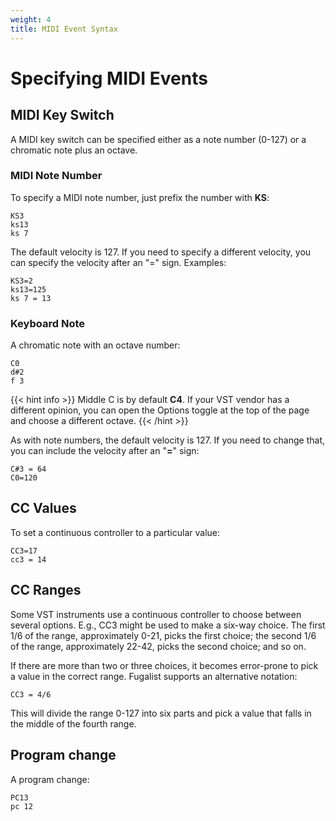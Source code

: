 ```yaml
---
weight: 4
title: MIDI Event Syntax
---
```


# Specifying MIDI Events

## MIDI Key Switch

A MIDI key switch can be specified either as a note number (0-127) or a chromatic note plus an octave.

### MIDI Note Number

To specify a MIDI note number, just prefix the number with **KS**:

    KS3
    ks13
    ks 7

The default velocity is 127. If you need to specify a different velocity, you can specify the velocity 
after an "=" sign. Examples:

    KS3=2
    ks13=125
    ks 7 = 13

### Keyboard Note

A chromatic note with an octave number:

    C0
    d#2
    f 3

{{< hint info >}}
Middle C is by default **C4**. 
If your VST vendor has a different opinion, you can open the Options toggle at the top of the page and choose
a different octave.
{{< /hint >}}

As with note numbers, the default velocity is 127. If you need to change
that, you can include the velocity after an "**=**" sign:

    C#3 = 64
    C0=120

## CC Values

To set a continuous controller to a particular value:

    CC3=17
    cc3 = 14

## CC Ranges

Some VST instruments use a continuous controller to choose between several options.
E.g., CC3 might be used to make a six-way choice.
The first 1/6 of the range, approximately 0-21, picks the first choice;
the second 1/6 of the range, approximately 22-42, picks the second choice; and so on.

If there are more than two or three choices, it becomes error-prone to pick a value in the correct range.
Fugalist supports an alternative notation:

    CC3 = 4/6

This will divide the range 0-127 into six parts and pick a value that falls in the middle of the fourth range.

## Program change

A program change:

    PC13
    pc 12
